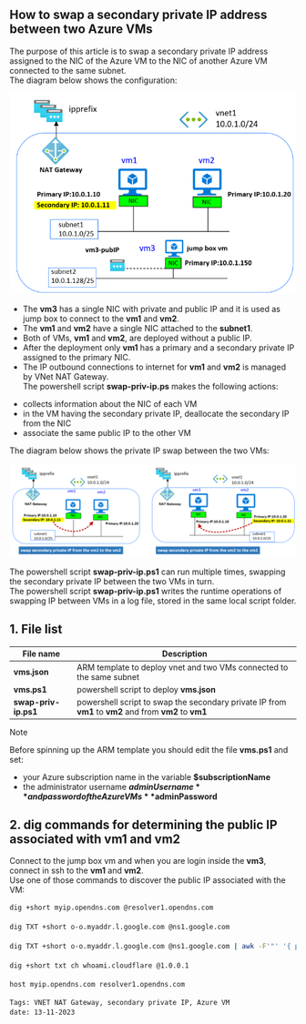 <properties
pageTitle= 'how to swap a secondary private IP address between two Azure VMs'
description= "moving private secondary IPv4 address between two Azure Virtual Machines"
documentationcenter: na
services="Azure VM"
documentationCenter="github"
authors="fabferri"
editor=""/>

<tags
   ms.service="configuration-Example-Azure"
   ms.devlang="na"
   ms.topic="article"
   ms.tgt_pltfrm="na"
   ms.workload="na"
   ms.date="13/11/2023"
   ms.author="fabferri" />

## How to swap a secondary private IP address between two Azure VMs

The purpose of this article is to swap a secondary private IP address assigned to the NIC of the Azure VM to the NIC of another Azure VM connected to the same subnet. <br>
The diagram below shows the configuration:

[![1]][1]

* The **vm3** has a single NIC with private and public IP and it is used as jump box to connect to the **vm1** and **vm2**. <br>
* The **vm1** and **vm2** have a single NIC attached to the **subnet1**. <br>
* Both of VMs, **vm1** and **vm2**, are deployed without a public IP. <br>
* After the deployment only **vm1** has a primary and a secondary private IP assigned to the primary NIC. 
* The IP outbound connections to internet for **vm1** and **vm2** is managed by VNet NAT Gateway.<br>
The powershell script **swap-priv-ip.ps** makes the following actions: 
- collects information about the NIC of each VM
- in the VM having the secondary private IP, deallocate the secondary IP from the NIC
- associate the same public IP to the other VM 

The diagram below shows the private IP swap between the two VMs:

[![2]][2]


The powershell script **swap-priv-ip.ps1** can run multiple times, swapping the secondary private IP between the two VMs in turn. <br>
The powershell script **swap-priv-ip.ps1** writes the runtime operations of swapping IP between VMs in a log file, stored in the same local script folder.


## <a name="list of files"></a>1. File list

| File name            | Description                                                                             |
| -------------------- | --------------------------------------------------------------------------------------- |
| **vms.json**         | ARM template to deploy vnet and two VMs connected to the same subnet                    |
| **vms.ps1**          | powershell script to deploy **vms.json**                                                |
| **swap-priv-ip.ps1** | powershell script to swap the secondary private IP from **vm1** to **vm2** and from **vm2** to **vm1** |


> [!NOTE]
> Before spinning up the ARM template you should edit the file **vms.ps1** and set:
> * your Azure subscription name in the variable **$subscriptionName**
> * the administrator username **$adminUsername** and password of the Azure VMs **$adminPassword**
>
> 

## <a name="dig command"></a>2. dig commands for determining the public IP associated with vm1 and vm2
Connect to the jump box vm and when you are login inside the **vm3**, connect in ssh to the **vm1** and **vm2**. <br>
Use one of those commands to discover the public IP associated with the VM:
```bash
dig +short myip.opendns.com @resolver1.opendns.com

dig TXT +short o-o.myaddr.l.google.com @ns1.google.com

dig TXT +short o-o.myaddr.l.google.com @ns1.google.com | awk -F'"' '{ print $2}'

dig +short txt ch whoami.cloudflare @1.0.0.1

host myip.opendns.com resolver1.opendns.com
```

`Tags: VNET NAT Gateway, secondary private IP, Azure VM` <br>
`date: 13-11-2023`

<!--Image References-->

[1]: ./media/network-diagram.png "network diagram"
[2]: ./media/swap-ip.png "swap secondary private IP between Azure VMs"

<!--Link References-->

